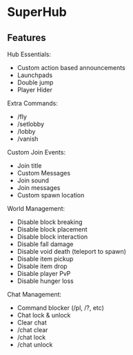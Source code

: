 # SuperHub

## Features 
Hub Essentials:
- Custom action based announcements
- Launchpads
- Double jump
- Player Hider

Extra Commands:
- /fly
- /setlobby
- /lobby
- /vanish

Custom Join Events:
- Join title
- Custom Messages
- Join sound
- Join messages
- Custom spawn location

World Management:
- Disable block breaking
- Disable block placement
- Disable block interaction
- Disable fall damage
- Disable void death (teleport to spawn)
- Disable item pickup
- Disable item drop
- Disable player PvP
- Disable hunger loss

Chat Management:
- Command blocker (/pl, /?, etc)
- Chat lock & unlock
- Clear chat
- /chat clear
- /chat lock
- /chat unlock